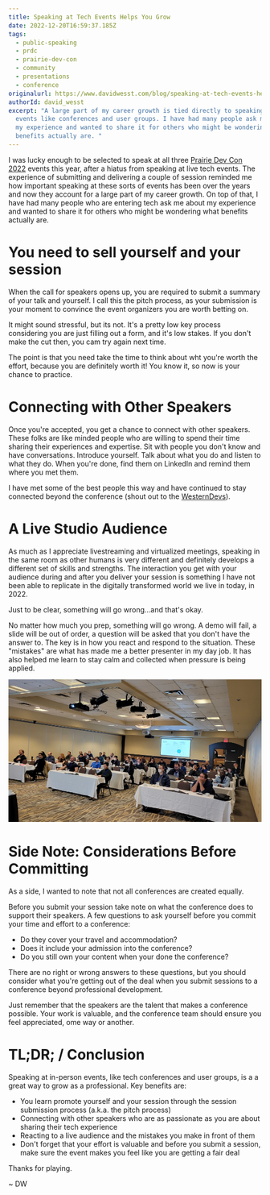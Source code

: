 ```yaml
---
title: Speaking at Tech Events Helps You Grow
date: 2022-12-20T16:59:37.185Z
tags:
  - public-speaking
  - prdc
  - prairie-dev-con
  - community
  - presentations
  - conference
originalurl: https://www.davidwesst.com/blog/speaking-at-tech-events-helps-you-grow
authorId: david_wesst
excerpt: "A large part of my career growth is tied directly to speaking at tech
  events like conferences and user groups. I have had many people ask me about
  my experience and wanted to share it for others who might be wondering what
  benefits actually are. "
---
```


[1]: https://www.prairiedevcon.com
[2]: https://www.westerndevs.com

I was lucky enough to be selected to speak at all three [Prairie Dev Con 2022][1] events this year, after a hiatus from speaking at live tech events. The experience of submitting and delivering a couple of session reminded me how important speaking at these sorts of events has been over the years and now they account for a large part of my career growth. On top of that, I have had many people who are entering tech ask me about my experience and wanted to share it for others who might be wondering what benefits actually are. 

# You need to sell yourself and your session 

When the call for speakers opens up, you are required to submit a summary of your talk and yourself. I call this the pitch process, as your submission is your moment to convince the event organizers you are worth betting on. 

It might sound stressful, but its not. It's a pretty low key process considering you are just filling out a form, and it's low stakes. If you don't make the cut then, you cam try again next time. 

The point is that you need take the time to think about wht you're worth the effort, because you are definitely worth it! You know it, so now is your chance to practice. 

# Connecting with Other Speakers 

Once you're accepted, you get a chance to connect with other speakers. These folks are like minded people who are willing to spend their time sharing their experiences and expertise. Sit with people you don't know and have conversations. Introduce yourself. Talk about what you do and listen to what they do. When you're done, find them on LinkedIn and remind them where you met them. 

I have met some of the best people this way and have continued to stay connected beyond the conference (shout out to the [WesternDevs][2]). 

# A Live Studio Audience 

As much as I appreciate livestreaming and virtualized meetings, speaking in the same room as other humans is very different and definitely develops a different set of skills and strengths. The interaction you get with your audience during and after you deliver your session is something I have not been able to replicate in the digitally transformed world we live in today, in 2022. 

Just to be clear, something will go wrong...and that's okay.  

No matter how much you prep, something will go wrong. A demo will fail, a slide will be out of order, a question will be asked that you don't have the answer to. The key  is in how you react and respond to the situation. These "mistakes" are what has made me a better presenter in my day job. It has also helped me learn to stay calm and collected when pressure is being applied. 

!["Five rows of tables with white table clothes with people attentively looking forward at the speaker, who is not in frame, with a PowerPoint slide on the back wall describing solution architecture at the University of Manitoba](/images/2022-12-20-speaking-at-tech-events-helps-you-grow/prdc2022-audience.png)

# Side Note: Considerations Before Committing 

As a side, I wanted to note that not all conferences are created equally. 

Before you submit your session take note on what the conference does to support their speakers. A few questions to ask yourself before you commit your time and effort to a conference:
- Do they cover your travel and accommodation?  
- Does it include your admission into the conference?  
- Do you still own your content when your done the conference? 

There are no right or wrong answers to these questions, but you should consider what you're getting out of the deal when you submit sessions to a conference beyond professional development. 

Just remember that the speakers are the talent that makes a conference possible. Your work is valuable, and the conference team should ensure you feel appreciated, ome way or another. 

# TL;DR; / Conclusion 

Speaking at in-person events, like tech conferences and user groups, is a a great way to grow as a professional. Key benefits are:
- You learn promote yourself and your session through the session submission process (a.k.a. the pitch process)
- Connecting with other speakers who are as passionate as you are about sharing their tech experience
- Reacting to a live audience and the mistakes you make in front of them
- Don't forget that your effort is valuable and before you submit a session, make sure the event makes you feel like you are getting a fair deal

Thanks for playing.

~ DW